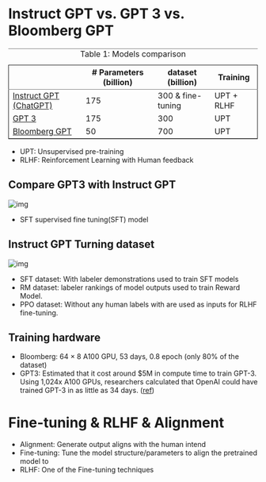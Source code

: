 

# Instruct GPT vs. GPT 3 vs. Bloomberg GPT

<table id="org91de096" border="2" cellspacing="0" cellpadding="6" rules="groups" frame="hsides">
<caption class="t-above"><span class="table-number">Table 1:</span> Models comparison</caption>

<colgroup>
<col  class="org-left" />

<col  class="org-right" />

<col  class="org-right" />

<col  class="org-left" />
</colgroup>
<thead>
<tr>
<th scope="col" class="org-left">&#xa0;</th>
<th scope="col" class="org-right"># Parameters (billion)</th>
<th scope="col" class="org-right">dataset (billion)</th>
<th scope="col" class="org-left">Training</th>
</tr>
</thead>

<tbody>
<tr>
<td class="org-left"><a href="https://arxiv.org/pdf/2203.02155.pdf">Instruct GPT (ChatGPT)</a></td>
<td class="org-right">175</td>
<td class="org-right">300 &amp; fine-tuning</td>
<td class="org-left">UPT + RLHF</td>
</tr>


<tr>
<td class="org-left"><a href="https://arxiv.org/pdf/2005.14165.pdf">GPT 3</a></td>
<td class="org-right">175</td>
<td class="org-right">300</td>
<td class="org-left">UPT</td>
</tr>


<tr>
<td class="org-left"><a href="https://arxiv.org/pdf/2303.17564.pdf">Bloomberg GPT</a></td>
<td class="org-right">50</td>
<td class="org-right">700</td>
<td class="org-left">UPT</td>
</tr>
</tbody>
</table>

-   UPT: Unsupervised pre-training
-   RLHF: Reinforcement Learning with Human feedback


## Compare GPT3 with Instruct GPT

![img](images/20230422-073812_gpt3vsinstruct.png "GPT 3 vs. Instruct GPT Performance")

-   SFT supervised fine tuning(SFT) model


## Instruct GPT Turning dataset

![img](images/20230422-092710_turning.png "RLHF Turning Dataset")

-   SFT dataset: With labeler demonstrations used to train SFT models
-   RM dataset: labeler rankings of model outputs used to train Reward Model.
-   PPO dataset: Without any human labels with are used as inputs for RLHF fine-tuning.


## Training hardware

-   Bloomberg: 64 &times; 8 A100 GPU, 53 days, 0.8 epoch (only 80% of the dataset)
-   GPT3: Estimated that it cost around $5M in compute time to train GPT-3. Using 1,024x A100 GPUs, researchers calculated that OpenAI could have trained GPT-3 in as little as 34 days. ([ref](https://www.reddit.com/r/GPT3/comments/p1xf10/how_many_days_did_it_take_to_train_gpt3_is/))


# Fine-tuning & RLHF & Alignment

-   Alignment: Generate output aligns with the human intend
-   Fine-tuning: Tune the model structure/parameters to align the pretrained model to
-   RLHF: One of the Fine-tuning techniques

